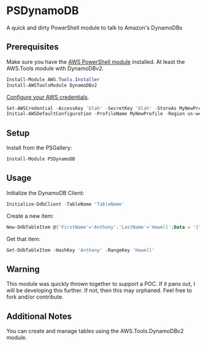 # PSDynamoDB
A quick and dirty PowerShell module to talk to Amazon's DynamoDBs

## Prerequisites
Make sure you have the [AWS PowerShell module](https://docs.aws.amazon.com/powershell/latest/userguide/pstools-welcome.html) installed. At least the AWS.Tools module with DynamoDBv2.

```powershell
Install-Module AWS.Tools.Installer
Install-AWSToolsModule DynamoDBv2
```

[Configure your AWS credentials](https://docs.aws.amazon.com/powershell/latest/userguide/specifying-your-aws-credentials.html).

```powershell
Set-AWSCredential -AccessKey 'blah' -SecretKey 'blah' -StoreAs MyNewProfile
Initial-AWSDefaultConfiguration -ProfileName MyNewProfile -Region us-west-2
```

## Setup

Install from the PSGallery:

```powershell
Install-Module PSDynamoDB
```

## Usage

Initialize the DynamoDB Client:

```powershell
Initialize-DdbClient -TableName 'TableName'
```

Create a new item:

```powershell
New-DdbTableItem @{'FirstName'='Anthony';'LastName'='Howell';Data = '{"PowerShell":true,"OnTwitter":"@theposhwolf"}'}
```

Get that item:

```powershell
Get-DdbTableItem -HashKey 'Anthony' -RangeKey 'Howell'
```

## Warning

This module was quickly thrown together to support a POC. If it pans out, I will be developing this further. If not, then this may orphaned. Feel free to fork and/or contribute.

## Additional Notes

You can create and manage tables using the AWS.Tools.DynamoDBv2 module.